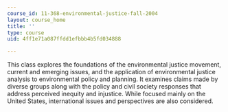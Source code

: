 ```yaml
---
course_id: 11-368-environmental-justice-fall-2004
layout: course_home
title: ''
type: course
uid: 4ff1e71a087ffdd1efbbb4b5fd034888

---
```

This class explores the foundations of the environmental justice movement, current and emerging issues, and the application of environmental justice analysis to environmental policy and planning. It examines claims made by diverse groups along with the policy and civil society responses that address perceived inequity and injustice. While focused mainly on the United States, international issues and perspectives are also considered.

